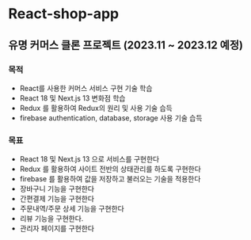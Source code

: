 # React-shop-app

## 유명 커머스 클론 프로젝트 (2023.11 ~ 2023.12 예정)

### 목적

- React를 사용한 커머스 서비스 구현 기술 학습
- React 18 및 Next.js 13 변화점 학습
- Redux 를 활용하여 Redux의 원리 및 사용 기술 습득
- firebase authentication, database, storage 사용 기술 습득

### 목표

- React 18 및 Next.js 13 으로 서비스를 구현한다
- Redux 를 활용하여 사이트 전반의 상태관리를 하도록 구현한다
- firebase 를 활용하여 값을 저장하고 불러오는 기술을 적용한다
- 장바구니 기능을 구현한다
- 간편결제 기능을 구현한다
- 주문내역/주문 상세 기능을 구현한다
- 리뷰 기능을 구현한다.
- 관리자 페이지를 구현한다
